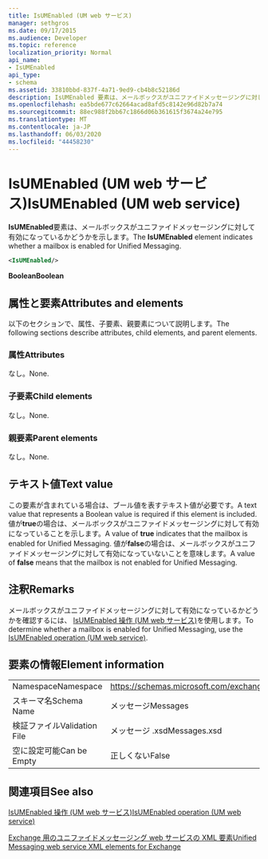 ```yaml
---
title: IsUMEnabled (UM web サービス)
manager: sethgros
ms.date: 09/17/2015
ms.audience: Developer
ms.topic: reference
localization_priority: Normal
api_name:
- IsUMEnabled
api_type:
- schema
ms.assetid: 33810bbd-837f-4a71-9ed9-cb4b8c52186d
description: IsUMEnabled 要素は、メールボックスがユニファイドメッセージングに対して有効になっているかどうかを示します。
ms.openlocfilehash: ea5bde677c62664acad8afd5c8142e96d82b7a74
ms.sourcegitcommit: 88ec988f2bb67c1866d06b361615f3674a24e795
ms.translationtype: MT
ms.contentlocale: ja-JP
ms.lasthandoff: 06/03/2020
ms.locfileid: "44458230"
---
```

# <a name="isumenabled-um-web-service"></a><span data-ttu-id="17d14-103">IsUMEnabled (UM web サービス)</span><span class="sxs-lookup"><span data-stu-id="17d14-103">IsUMEnabled (UM web service)</span></span>

<span data-ttu-id="17d14-104">**IsUMEnabled**要素は、メールボックスがユニファイドメッセージングに対して有効になっているかどうかを示します。</span><span class="sxs-lookup"><span data-stu-id="17d14-104">The **IsUMEnabled** element indicates whether a mailbox is enabled for Unified Messaging.</span></span> 
  
```xml
<IsUMEnabled/>
```

 <span data-ttu-id="17d14-105">**Boolean**</span><span class="sxs-lookup"><span data-stu-id="17d14-105">**Boolean**</span></span>
## <a name="attributes-and-elements"></a><span data-ttu-id="17d14-106">属性と要素</span><span class="sxs-lookup"><span data-stu-id="17d14-106">Attributes and elements</span></span>

<span data-ttu-id="17d14-107">以下のセクションで、属性、子要素、親要素について説明します。</span><span class="sxs-lookup"><span data-stu-id="17d14-107">The following sections describe attributes, child elements, and parent elements.</span></span>
  
### <a name="attributes"></a><span data-ttu-id="17d14-108">属性</span><span class="sxs-lookup"><span data-stu-id="17d14-108">Attributes</span></span>

<span data-ttu-id="17d14-109">なし。</span><span class="sxs-lookup"><span data-stu-id="17d14-109">None.</span></span>
  
### <a name="child-elements"></a><span data-ttu-id="17d14-110">子要素</span><span class="sxs-lookup"><span data-stu-id="17d14-110">Child elements</span></span>

<span data-ttu-id="17d14-111">なし。</span><span class="sxs-lookup"><span data-stu-id="17d14-111">None.</span></span>
  
### <a name="parent-elements"></a><span data-ttu-id="17d14-112">親要素</span><span class="sxs-lookup"><span data-stu-id="17d14-112">Parent elements</span></span>

<span data-ttu-id="17d14-113">なし。</span><span class="sxs-lookup"><span data-stu-id="17d14-113">None.</span></span>
  
## <a name="text-value"></a><span data-ttu-id="17d14-114">テキスト値</span><span class="sxs-lookup"><span data-stu-id="17d14-114">Text value</span></span>

<span data-ttu-id="17d14-115">この要素が含まれている場合は、ブール値を表すテキスト値が必要です。</span><span class="sxs-lookup"><span data-stu-id="17d14-115">A text value that represents a Boolean value is required if this element is included.</span></span> <span data-ttu-id="17d14-116">値が**true**の場合は、メールボックスがユニファイドメッセージングに対して有効になっていることを示します。</span><span class="sxs-lookup"><span data-stu-id="17d14-116">A value of **true** indicates that the mailbox is enabled for Unified Messaging.</span></span> <span data-ttu-id="17d14-117">値が**false**の場合は、メールボックスがユニファイドメッセージングに対して有効になっていないことを意味します。</span><span class="sxs-lookup"><span data-stu-id="17d14-117">A value of **false** means that the mailbox is not enabled for Unified Messaging.</span></span> 
  
## <a name="remarks"></a><span data-ttu-id="17d14-118">注釈</span><span class="sxs-lookup"><span data-stu-id="17d14-118">Remarks</span></span>

<span data-ttu-id="17d14-119">メールボックスがユニファイドメッセージングに対して有効になっているかどうかを確認するには、 [IsUMEnabled 操作 (UM web サービス)](isumenabled-operation-um-web-service.md)を使用します。</span><span class="sxs-lookup"><span data-stu-id="17d14-119">To determine whether a mailbox is enabled for Unified Messaging, use the [IsUMEnabled operation (UM web service)](isumenabled-operation-um-web-service.md).</span></span>
  
## <a name="element-information"></a><span data-ttu-id="17d14-120">要素の情報</span><span class="sxs-lookup"><span data-stu-id="17d14-120">Element information</span></span>

|||
|:-----|:-----|
|<span data-ttu-id="17d14-121">Namespace</span><span class="sxs-lookup"><span data-stu-id="17d14-121">Namespace</span></span>  <br/> |https://schemas.microsoft.com/exchange/services/2006/messages  <br/> |
|<span data-ttu-id="17d14-122">スキーマ名</span><span class="sxs-lookup"><span data-stu-id="17d14-122">Schema Name</span></span>  <br/> |<span data-ttu-id="17d14-123">メッセージ</span><span class="sxs-lookup"><span data-stu-id="17d14-123">Messages</span></span>  <br/> |
|<span data-ttu-id="17d14-124">検証ファイル</span><span class="sxs-lookup"><span data-stu-id="17d14-124">Validation File</span></span>  <br/> |<span data-ttu-id="17d14-125">メッセージ .xsd</span><span class="sxs-lookup"><span data-stu-id="17d14-125">Messages.xsd</span></span>  <br/> |
|<span data-ttu-id="17d14-126">空に設定可能</span><span class="sxs-lookup"><span data-stu-id="17d14-126">Can be Empty</span></span>  <br/> |<span data-ttu-id="17d14-127">正しくない</span><span class="sxs-lookup"><span data-stu-id="17d14-127">False</span></span>  <br/> |
   
## <a name="see-also"></a><span data-ttu-id="17d14-128">関連項目</span><span class="sxs-lookup"><span data-stu-id="17d14-128">See also</span></span>



[<span data-ttu-id="17d14-129">IsUMEnabled 操作 (UM web サービス)</span><span class="sxs-lookup"><span data-stu-id="17d14-129">IsUMEnabled operation (UM web service)</span></span>](isumenabled-operation-um-web-service.md)


[<span data-ttu-id="17d14-130">Exchange 用のユニファイドメッセージング web サービスの XML 要素</span><span class="sxs-lookup"><span data-stu-id="17d14-130">Unified Messaging web service XML elements for Exchange</span></span>](unified-messaging-web-service-xml-elements-for-exchange.md)

